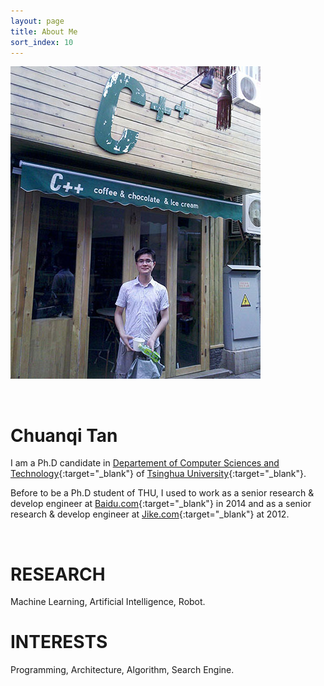 ```yaml
---
layout: page
title: About Me
sort_index: 10
---
```



![avatar](images/avatar.jpg)

<br/>

Chuanqi Tan
===========

I am a Ph.D candidate in [Departement of Computer Sciences and Technology](http://www.cs.tsinghua.edu.cn/publish/cs/index.html){:target="_blank"} of [Tsinghua University](http://www.tsinghua.edu.cn){:target="_blank"}.

Before to be a Ph.D student of THU, I used to work as a senior research & develop engineer at [Baidu.com](http://www.baidu.com){:target="_blank"} in 2014
and as a senior research & develop engineer at [Jike.com](http://www.jike.com){:target="_blank"} at 2012.


<br/>

RESEARCH
===========

Machine Learning, Artificial Intelligence, Robot.

INTERESTS
===========

Programming, Architecture, Algorithm, Search Engine.
